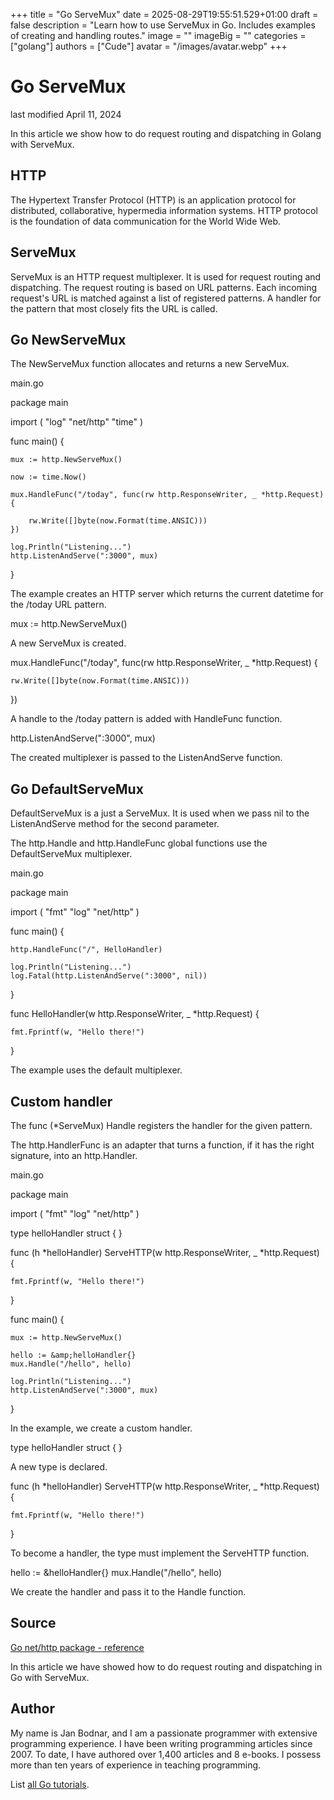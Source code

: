 +++
title = "Go ServeMux"
date = 2025-08-29T19:55:51.529+01:00
draft = false
description = "Learn how to use ServeMux in Go. Includes examples of creating and handling routes."
image = ""
imageBig = ""
categories = ["golang"]
authors = ["Cude"]
avatar = "/images/avatar.webp"
+++

# Go ServeMux

last modified April 11, 2024

In this article we show how to do request routing and dispatching in Golang
with ServeMux.

## HTTP

The Hypertext Transfer Protocol (HTTP) is an application
protocol for distributed, collaborative, hypermedia information systems.
HTTP protocol is the foundation of data communication for the World Wide Web.

## ServeMux

ServeMux is an HTTP request multiplexer. It is used for request routing and
dispatching. The request routing is based on URL patterns. Each incoming
request's URL is matched against a list of registered patterns. A handler for
the pattern that most closely fits the URL is called.

## Go NewServeMux

The NewServeMux function allocates and returns a new ServeMux.

main.go
  

package main

import (
    "log"
    "net/http"
    "time"
)

func main() {

    mux := http.NewServeMux()

    now := time.Now()

    mux.HandleFunc("/today", func(rw http.ResponseWriter, _ *http.Request) {

        rw.Write([]byte(now.Format(time.ANSIC)))
    })

    log.Println("Listening...")
    http.ListenAndServe(":3000", mux)
}

The example creates an HTTP server which returns the current datetime for the
/today URL pattern.

mux := http.NewServeMux()

A new ServeMux is created.

mux.HandleFunc("/today", func(rw http.ResponseWriter, _ *http.Request) {

    rw.Write([]byte(now.Format(time.ANSIC)))
})

A handle to the /today pattern is added with
HandleFunc function.

http.ListenAndServe(":3000", mux)

The created multiplexer is passed to the ListenAndServe function.

## Go DefaultServeMux

DefaultServeMux is a just a ServeMux. It is used when we pass
nil to the ListenAndServe method for the second
parameter.

The http.Handle and http.HandleFunc global functions
use the DefaultServeMux multiplexer.

main.go
  

package main

import (
    "fmt"
    "log"
    "net/http"
)

func main() {

    http.HandleFunc("/", HelloHandler)

    log.Println("Listening...")
    log.Fatal(http.ListenAndServe(":3000", nil))
}

func HelloHandler(w http.ResponseWriter, _ *http.Request) {

    fmt.Fprintf(w, "Hello there!")
}

The example uses the default multiplexer.

## Custom handler

The func (*ServeMux) Handle registers the handler for the given
pattern. 

The http.HandlerFunc is an adapter that turns a function, if it has
the right signature, into an http.Handler.

main.go
  

package main

import (
    "fmt"
    "log"
    "net/http"
)

type helloHandler struct {
}

func (h *helloHandler) ServeHTTP(w http.ResponseWriter, _ *http.Request) {

    fmt.Fprintf(w, "Hello there!")
}

func main() {

    mux := http.NewServeMux()

    hello := &amp;helloHandler{}
    mux.Handle("/hello", hello)

    log.Println("Listening...")
    http.ListenAndServe(":3000", mux)
}

In the example, we create a custom handler.

type helloHandler struct {
}

A new type is declared.

func (h *helloHandler) ServeHTTP(w http.ResponseWriter, _ *http.Request) {

    fmt.Fprintf(w, "Hello there!")
}

To become a handler, the type must implement the ServeHTTP
function.

hello := &amp;helloHandler{}
mux.Handle("/hello", hello)

We create the handler and pass it to the Handle function.

## Source

[Go net/http package - reference](https://pkg.go.dev/net/http)

In this article we have showed how to do request routing and dispatching in
Go with ServeMux.

## Author

My name is Jan Bodnar, and I am a passionate programmer with extensive
programming experience. I have been writing programming articles since 2007.
To date, I have authored over 1,400 articles and 8 e-books. I possess more
than ten years of experience in teaching programming.

List [all Go tutorials](/golang/).